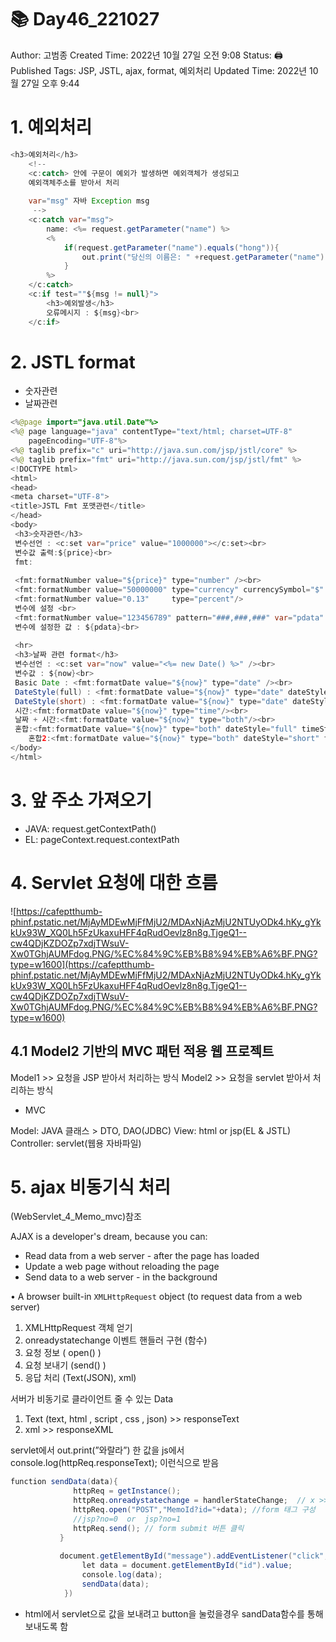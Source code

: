 # 📚 Day46_221027

Author: 고범종
Created Time: 2022년 10월 27일 오전 9:08
Status: 🖨 Published
Tags: JSP, JSTL, ajax, format, 예외처리
Updated Time: 2022년 10월 27일 오후 9:44

# 1. 예외처리

```java
<h3>예외처리</h3>
	<!--
	<c:catch> 안에 구문이 예외가 발생하면 예외객체가 생성되고
	예외객체주소를 받아서 처리
	
	var="msg" 자바 Exception msg
	 -->
	<c:catch var="msg">
		name: <%= request.getParameter("name") %>
		<%
			if(request.getParameter("name").equals("hong")){
				out.print("당신의 이름은: " +request.getParameter("name"));
			}
		%>
	</c:catch>
	<c:if test=""${msg != null}">
		<h3>예외발생</h3>
		오류메시지 : ${msg}<br>
	</c:if>
```

# 2. JSTL format

- 숫자관련
- 날짜관련

```java
<%@page import="java.util.Date"%>
<%@ page language="java" contentType="text/html; charset=UTF-8"
    pageEncoding="UTF-8"%>
<%@ taglib prefix="c" uri="http://java.sun.com/jsp/jstl/core" %> 
<%@ taglib prefix="fmt" uri="http://java.sun.com/jsp/jstl/fmt" %>   
<!DOCTYPE html>
<html>
<head>
<meta charset="UTF-8">
<title>JSTL Fmt 포맷관련</title>
</head>
<body>
 <h3>숫자관련</h3>
 변수선언 : <c:set var="price" value="1000000"></c:set><br>
 변수값 출력:${price}<br>
 fmt:
 
 <fmt:formatNumber value="${price}" type="number" /><br>
 <fmt:formatNumber value="50000000" type="currency" currencySymbol="$" /><br>
 <fmt:formatNumber value="0.13"     type="percent"/>
 변수에 설정 <br>
 <fmt:formatNumber value="123456789" pattern="###,###,###" var="pdata" />
 변수에 설정한 값 : ${pdata}<br>
 
 <hr>
 <h3>날짜 관련 format</h3>
 변수선언 : <c:set var="now" value="<%= new Date() %>" /><br>
 변수값 : ${now}<br>
 Basic Date : <fmt:formatDate value="${now}" type="date" /><br>
 DateStyle(full) : <fmt:formatDate value="${now}" type="date" dateStyle="full" /><br>
 DateStyle(short) : <fmt:formatDate value="${now}" type="date" dateStyle="short" /><br>
 시간:<fmt:formatDate value="${now}" type="time"/><br>
 날짜 + 시간:<fmt:formatDate value="${now}" type="both"/><br>
 혼합:<fmt:formatDate value="${now}" type="both" dateStyle="full" timeStyle="full" /><br>
    혼합2:<fmt:formatDate value="${now}" type="both" dateStyle="short" timeStyle="short" /><br>
</body>
</html>
```

# 3. 앞 주소 가져오기

- JAVA: request.getContextPath()
- EL: pageContext.request.contextPath

# 4. **Servlet 요청에 대한 흐름**

![https://cafeptthumb-phinf.pstatic.net/MjAyMDEwMjFfMjU2/MDAxNjAzMjU2NTUyODk4.hKy_gYkkUx93W_XQ0Lh5FzUkaxuHFF4qRudOevlz8n8g.TjgeQ1--cw4QDjKZDOZp7xdjTWsuV-Xw0TGhjAUMFdog.PNG/%EC%84%9C%EB%B8%94%EB%A6%BF.PNG?type=w1600](https://cafeptthumb-phinf.pstatic.net/MjAyMDEwMjFfMjU2/MDAxNjAzMjU2NTUyODk4.hKy_gYkkUx93W_XQ0Lh5FzUkaxuHFF4qRudOevlz8n8g.TjgeQ1--cw4QDjKZDOZp7xdjTWsuV-Xw0TGhjAUMFdog.PNG/%EC%84%9C%EB%B8%94%EB%A6%BF.PNG?type=w1600)

## 4.1 Model2 기반의 MVC 패턴 적용 웹 프로젝트

Model1 >> 요청을 JSP 받아서 처리하는 방식
Model2 >> 요청을 servlet 받아서 처리하는 방식

+ MVC

Model: JAVA 클래스 > DTO, DAO(JDBC)
View: html or jsp(EL & JSTL)
Controller: servlet(웹용 자바파일)

# 5. ajax 비동기식 처리

(WebServlet_4_Memo_mvc)참조

AJAX is a developer's dream, because you can:

- Read data from a web server - after the page has loaded
- Update a web page without reloading the page
- Send data to a web server - in the background

• A browser built-in `XMLHttpRequest` object (to request data from a web server)

1. XMLHttpRequest 객체 얻기
2. onreadystatechange 이벤트 핸들러 구현 (함수)
3. 요청 정보 ( open() )
4. 요청 보내기 (send() )
5. 응답 처리 (Text(JSON), xml)

서버가 비동기로 클라이언트 줄 수 있는  Data
1. Text (text, html , script , css , json)  >> responseText
2. xml                                                  >> responseXML

servlet에서 out.print(”와랄라”) 한 값을 js에서 console.log(httpReq.responseText); 이런식으로 받음

```java
function sendData(data){
		      httpReq = getInstance();
		      httpReq.onreadystatechange = handlerStateChange;  // x >> (
		      httpReq.open("POST","MemoId?id="+data); //form 태그 구성
		      //jsp?no=0  or  jsp?no=1
		      httpReq.send(); // form submit 버튼 클릭
		   }
		   
		   document.getElementById("message").addEventListener("click",() => {
		    	let data = document.getElementById("id").value;
		    	console.log(data);
		    	sendData(data);
		    })
```

- html에서 servlet으로 값을 보내려고 button을 눌렀을경우 sandData함수를 통해 보내도록 함